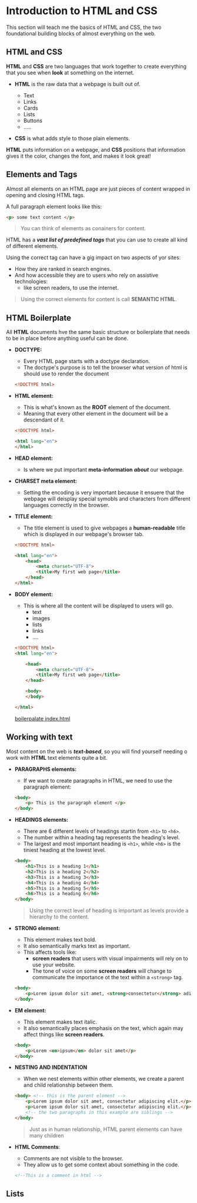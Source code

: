 # Introduction to HTML and CSS

This section will teach me the basics of HTML and CSS, the two foundational building blocks of almost everything on the web.

## HTML and CSS

**HTML** and **CSS** are two languages that work together to create everything that you see when **look** at something on the internet.

- **HTML** is the raw data that a webpage is built out of.
    - Text
    - Links
    - Cards
    - Lists
    - Buttons
    - .....

- **CSS** is what adds style to those plain elements.

**HTML** puts information on a webpage, and **CSS** positions that information gives it the color, changes the font, and makes it look great!

## Elements and Tags

Almost all elements on an HTML page are just pieces of content wrapped in opening and closing HTML tags.

A full paragraph element looks like this:

```html
<p> some text content </p>
```

> You can think of elements as conainers for content.

HTML has a ***vast list of predefined tags*** that you can use to create all kind of different elements.

Using the correct tag can have a gig impact on two aspects of yor sites:
- How they are ranked in search engines.
- And how accessible they are to users who rely on assistive technologies:
    - like screen readers, to use the internet.

> Using the correct elements for content is call **SEMANTIC HTML**.

## HTML Boilerplate

All **HTML** documents hve the same basic structure or boilerplate that needs to be in place before anything useful can be done. 

- **DOCTYPE:**
    - Every HTML page starts with a doctype declaration.
    - The doctype's purpose is to tell the browser what version of html is should use to render the document
    ```html
    <!DOCTYPE html>
    ```

- **HTML element:**
    - This is what's known as the **ROOT** element of the document.
    - Meaning that every other element in the document will be a descendant of it.
    ```html
    <!DOCTYPE html>

    <html lang="en">
    </html>
    ```

- **HEAD element:**
    - Is where we put important **meta-information** ***about*** our webpage.

- **CHARSET meta element:**
    - Setting the encoding is very important because it ensuere that the webpage will deisplay special symobls and characters from different languages correctly in the browser.

- **TITLE element:**
    - The title element is used to give webpages a **human-readable** title which is displayed in our webpage's browser tab.

    ```html
    <!DOCTYPE html>

    <html lang="en">
        <head>
            <meta charset="UTF-8">
            <title>My first web page</title>
        </head>
    </html>
    ```

- **BODY element:**
    - This is where all the content will be displayed to users will go.
        - text
        - images
        - lists
        - links
        - ....
    
    ```html
    <!DOCTYPE html>
    <html lang="en">

        <head>
            <meta charset="UTF-8">
            <title>My first web page</title>
        </head>

        <body>
        </body>

    </html>
    ```

    [boilerpalate index.html](/TOP-Training/foundations/HTML-foundations/html-boilerplate/index.html)

## Working with text

Most content on the web is ***text-based***, so you will find yourself needing o work with **HTML** text elements quite a bit.

- **PARAGRAPHS elements:**
    - If we want to create paragraphs in HTML, we need to use the paragraph element:
    ```html
    <body>
        <p> This is the paragraph element </p>
    </body>
    ```

- **HEADINGS elements:**
    - There are 6 different levels of headings startin from `<h1>` to `<h6>`.
    - The number within a heading tag represents the heading's level.
    - The largest and most important heading is `<h1>`, while `<h6>` is the tiniest heading at the lowest level.
    ```html
    <body>
        <h1>This is a heading 1</h1>
        <h2>This is a heading 2</h2>
        <h3>This is a heading 3</h3>
        <h4>This is a heading 4</h4>
        <h5>This is a heading 5</h5>
        <h6>This is a heading 6</h6>
    </body>
    ```
    > Using the correct level of heading is important as levels provide a hierarchy to the content.

- **STRONG element:**
    - This element makes text bold.
    - It also semantically marks text as important.
    - This affects tools like:
        - **screen readers** that users with visual impairments will rely on to use your website.
        - The tone of voice on some **screen readers** will change to communicate the importance ot the text within a `<strong>` tag.
    ```html
    <body>
        <p>Lorem ipsum dolor sit amet, <strong>consectetur</strong> adipiscing elit.</p>
    </body>
    ```

- **EM element:**
    - This element makes text italic.
    - It also semantically places emphasis on the text,  which again may affect things like **screen readers**.
    ```html
    <body>
        <p>Lorem <em>ipsum</em> dolor sit amet</p>
    </body>
    ```

- **NESTING AND INDENTATION**
    - When we nest elements within other elements, we create a parent and child relationship between them.
    ```html
    <body> <!-- this is the parent element -->
        <p>Lorem ipsum dolor sit amet, consectetur adipiscing elit.</p> <!-- child element -->
        <p>Lorem ipsum dolor sit amet, consectetur adipiscing elit.</p> <!-- child element -->
        <!-- the two paragraphs in this example are siblings -->
    </body>
    ``` 
    > Just as in human relationship, HTML parent elements can have many children

- **HTML Comments**:
    - Comments are not visible to the browser.
    - They allow us to get some context about something in the code.
    ```html
    <!--This is a comment in html -->
    ```

## Lists